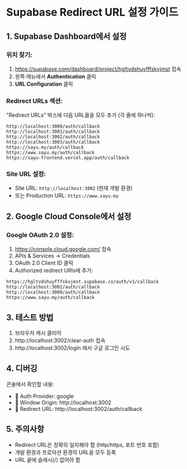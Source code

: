 # Supabase Redirect URL 설정 가이드

## 1. Supabase Dashboard에서 설정

### 위치 찾기:
1. https://supabase.com/dashboard/project/hgltvdshuyfffskvjmst 접속
2. 왼쪽 메뉴에서 **Authentication** 클릭
3. **URL Configuration** 클릭

### Redirect URLs 섹션:
"Redirect URLs" 박스에 다음 URL들을 모두 추가 (각 줄에 하나씩):

```
http://localhost:3000/auth/callback
http://localhost:3001/auth/callback
http://localhost:3002/auth/callback
http://localhost:3003/auth/callback
https://sayu.my/auth/callback
https://www.sayu.my/auth/callback
https://sayu-frontend.vercel.app/auth/callback
```

### Site URL 설정:
- Site URL: `http://localhost:3002` (현재 개발 환경)
- 또는 Production URL: `https://www.sayu.my`

## 2. Google Cloud Console에서 설정

### Google OAuth 2.0 설정:
1. https://console.cloud.google.com/ 접속
2. APIs & Services → Credentials
3. OAuth 2.0 Client ID 클릭
4. Authorized redirect URIs에 추가:

```
https://hgltvdshuyfffskvjmst.supabase.co/auth/v1/callback
http://localhost:3002/auth/callback
http://localhost:3000/auth/callback
https://www.sayu.my/auth/callback
```

## 3. 테스트 방법

1. 브라우저 캐시 클리어
2. http://localhost:3002/clear-auth 접속
3. http://localhost:3002/login 에서 구글 로그인 시도

## 4. 디버깅

콘솔에서 확인할 내용:
- 🔐 Auth Provider: google
- 📍 Window Origin: http://localhost:3002
- 🔄 Redirect URL: http://localhost:3002/auth/callback

## 5. 주의사항

- Redirect URL은 정확히 일치해야 함 (http/https, 포트 번호 포함)
- 개발 환경과 프로덕션 환경의 URL을 모두 등록
- URL 끝에 슬래시(/) 없어야 함